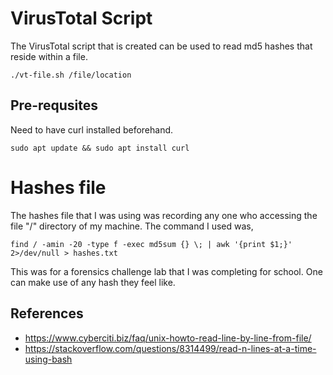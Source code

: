 # VirusTotal Script
The VirusTotal script that is created can be used to read md5 hashes that reside within a file.

```
./vt-file.sh /file/location
```
## Pre-requsites
Need to have curl installed beforehand.
```
sudo apt update && sudo apt install curl
```


# Hashes file
The hashes file that I was using was recording any one who accessing the file "/" directory of my machine. The command I used was,

```
find / -amin -20 -type f -exec md5sum {} \; | awk '{print $1;}' 2>/dev/null > hashes.txt
```

This was for a forensics challenge lab that I was completing for school. One can make use of any hash they feel like.

## References
+ https://www.cyberciti.biz/faq/unix-howto-read-line-by-line-from-file/
+ https://stackoverflow.com/questions/8314499/read-n-lines-at-a-time-using-bash
